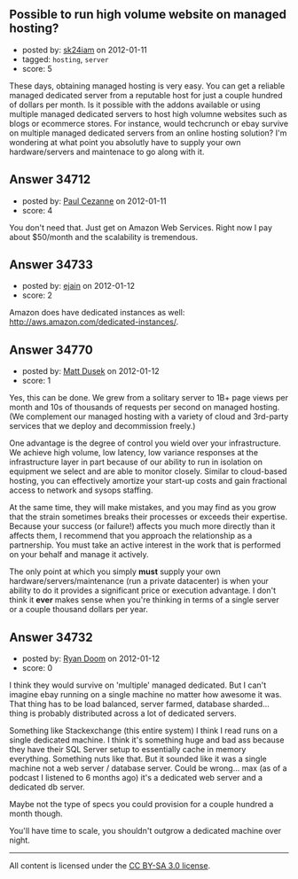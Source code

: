 ## Possible to run high volume website on managed hosting?

- posted by: [sk24iam](https://stackexchange.com/users/-1/4660-sk24iam) on 2012-01-11
- tagged: `hosting`, `server`
- score: 5

These days, obtaining managed hosting is very easy.  You can get a reliable managed dedicated server from a reputable host for just a couple hundred of dollars per month. Is it possible with the addons available or using multiple managed dedicated servers to host high volumne websites such as blogs or ecommerce stores.  For instance, would techcrunch or ebay survive on multiple managed dedicated servers from an online hosting solution?  I'm wondering at what point you absolutly have to supply your own hardware/servers and maintenace to go along with it.  


## Answer 34712

- posted by: [Paul Cezanne](https://stackexchange.com/users/-1/14795-paul-cezanne) on 2012-01-11
- score: 4

You don't need that. Just get on Amazon Web Services. Right now I pay about $50/month and the scalability is tremendous.


## Answer 34733

- posted by: [ejain](https://stackexchange.com/users/-1/15437-ejain) on 2012-01-12
- score: 2

Amazon does have dedicated instances as well: http://aws.amazon.com/dedicated-instances/.


## Answer 34770

- posted by: [Matt Dusek](https://stackexchange.com/users/-1/15571-matt-dusek) on 2012-01-12
- score: 1

Yes, this can be done.  We grew from a solitary server to 1B+ page views per month and 10s of thousands of requests per second on managed hosting.  (We complement our managed hosting with a variety of cloud and 3rd-party services that we deploy and decommission freely.)

One advantage is the degree of control you wield over your infrastructure.  We achieve high volume, low latency, low variance responses at the infrastructure layer in part because of our ability to run in isolation on equipment we select and are able to monitor closely.  Similar to cloud-based hosting, you can effectively amortize your start-up costs and gain fractional access to network and sysops staffing.

At the same time, they will make mistakes, and you may find as you grow that the strain sometimes breaks their processes or exceeds their expertise.  Because your success (or failure!) affects you much more directly than it affects them, I recommend that you approach the relationship as a partnership.  You must take an active interest in the work that is performed on your behalf and manage it actively.

The only point at which you simply **must** supply your own hardware/servers/maintenance (run a private datacenter) is when your ability to do it provides a significant price or execution advantage.  I don't think it **ever** makes sense when you're thinking in terms of a single server or a couple thousand dollars per year.


## Answer 34732

- posted by: [Ryan Doom](https://stackexchange.com/users/-1/5655-ryan-doom) on 2012-01-12
- score: 0

I think they would survive on 'multiple' managed dedicated.  But I can't imagine ebay running on a single machine no matter how awesome it was. That thing has to be load balanced, server farmed, database sharded... thing is probably distributed across a lot of dedicated servers.

Something like Stackexchange (this entire system) I think I read runs on a single dedicated machine. I think it's something huge and bad ass because they have their SQL Server setup to essentially cache in memory everything.  Something nuts like that. But it sounded like it was a single machine not a web server / database server. Could be wrong... max (as of a podcast I listened to 6 months ago) it's a dedicated web server and a dedicated db server.

Maybe not the type of specs you could provision for a couple hundred a month though.

You'll have time to scale, you shouldn't outgrow a dedicated machine over night.




---

All content is licensed under the [CC BY-SA 3.0 license](https://creativecommons.org/licenses/by-sa/3.0/).
